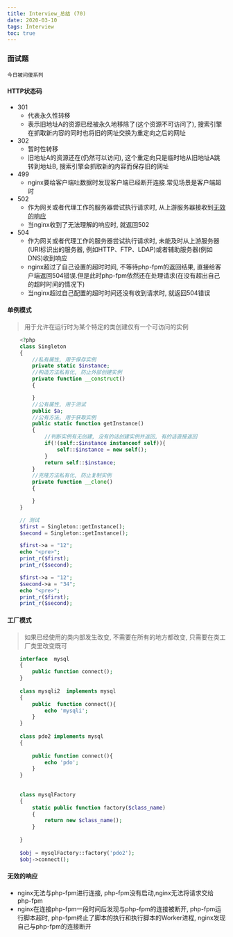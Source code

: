 ```yaml
---
title: Interview_总结 (70)
date: 2020-03-10
tags: Interview
toc: true
---
```


### 面试题
    今日被问傻系列

<!-- more -->

#### HTTP状态码
- 301
    * 代表永久性转移
    * 表示旧地址A的资源已经被永久地移除了(这个资源不可访问了), 搜索引擎在抓取新内容的同时也将旧的网址交换为重定向之后的网址
- 302
    * 暂时性转移
    * 旧地址A的资源还在(仍然可以访问), 这个重定向只是临时地从旧地址A跳转到地址B, 搜索引擎会抓取新的内容而保存旧的网址
- 499
    * nginx要给客户端吐数据时发现客户端已经断开连接.常见场景是客户端超时
- 502
    * 作为网关或者代理工作的服务器尝试执行请求时, 从上游服务器接收到<a href="#desc1">无效的响应</a>
    * 当nginx收到了无法理解的响应时, 就返回502
- 504
    * 作为网关或者代理工作的服务器尝试执行请求时, 未能及时从上游服务器(URI标识出的服务器, 例如HTTP、FTP、LDAP)或者辅助服务器(例如DNS)收到响应
    * nginx超过了自己设置的超时时间, 不等待php-fpm的返回结果, 直接给客户端返回504错误.但是此时php-fpm依然还在处理请求(在没有超出自己的超时时间的情况下)
    * 当nginx超过自己配置的超时时间还没有收到请求时, 就返回504错误

#### 单例模式
> 用于允许在运行时为某个特定的类创建仅有一个可访问的实例
```php
    <?php
    class Singleton
    {
        //私有属性, 用于保存实例
        private static $instance;
        //构造方法私有化, 防止外部创建实例
        private function __construct()
        {

        }
        //公有属性, 用于测试
        public $a;
        //公有方法, 用于获取实例
        public static function getInstance()
        {
            //判断实例有无创建, 没有的话创建实例并返回, 有的话直接返回
            if(!(self::$instance instanceof self)){
                self::$instance = new self();
            }
            return self::$instance;
        }
        //克隆方法私有化, 防止复制实例
        private function __clone()
        {

        }
    }

    // 测试
    $first = Singleton::getInstance();
    $second = Singleton::getInstance();

    $first->a = "12";
    echo "<pre>";
    print_r($first);
    print_r($second);

    $first->a = "12";
    $second->a = "34";
    echo "<pre>";
    print_r($first);
    print_r($second);
```

#### 工厂模式
> 如果已经使用的类内部发生改变, 不需要在所有的地方都改变, 只需要在类工厂类里改变既可
```php
    interface  mysql
    {
        public function connect();
    }
    
    class mysqli2  implements mysql
    {
        public  function connect(){
            echo 'mysqli';
        }
    }
    
    class pdo2 implements mysql
    {
    
        public function connect(){
            echo 'pdo';
        }
    }
    
    
    class mysqlFactory
    {
        static public function factory($class_name)
        {
            return new $class_name();
        }
    
    }
    
    $obj = mysqlFactory::factory('pdo2');
    $obj->connect();
```

#### <span id="desc1">无效的响应</span>
- nginx无法与php-fpm进行连接, php-fpm没有启动,nginx无法将请求交给php-fpm
- nginx在连接php-fpm一段时间后发现与php-fpm的连接被断开, php-fpm运行脚本超时, php-fpm终止了脚本的执行和执行脚本的Worker进程, nginx发现自己与php-fpm的连接断开


